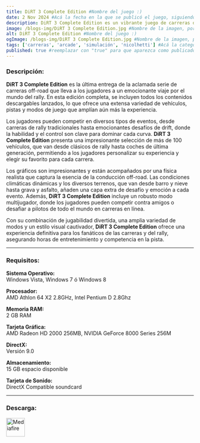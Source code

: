 ```yaml
---
title: DiRT 3 Complete Edition #Nombre del juego :)
date: 2 Nov 2024 #Acá la fecha en la que se publicó el juego, siguiendo este formato: Dia "30", Mes "Oct", Año "2024" = como debe quedar: 30 Oct 2024
description: DiRT 3 Complete Edition es un vibrante juego de carreras de rally que combina emocionantes competiciones off-road con una amplia variedad de vehículos y escenarios. Esta edición incluye todo el contenido adicional, ofreciendo desafíos en diversas disciplinas y condiciones climáticas. Con gráficos impresionantes y una jugabilidad fluida, DiRT 3 Complete Edition es la experiencia definitiva para los amantes de las carreras. #Acá una mini descripción del juego
image: /blogs-img/DiRT 3 Complete Edition.jpg #Nombre de la imagen, por lo general es exactamente el mismo nombre que el juego excluyendo lo ":" (Dos puntos)
alt: DiRT 3 Complete Edition #Nombre del juego :)
ogImage: /blogs-img/DiRT 3 Complete Edition.jpg #Nombre de la imagen, por lo general es exactamente el mismo nombre que el juego excluyendo lo ":" (Dos puntos)
tags: ['carreras', 'arcade', 'simulación', 'nicolhetti'] #Acá la categoría o categorías del juego, si es más de una se coloca en este formato: ['categoría1', 'categoría2']
published: true #reemplazar con "true" para que aparezca como publicado
---
```


<!--En VSCode seleccionando una palabra, por ejemplo: "DiRT 3 Complete Edition" y apretando Ctrl+F2 se seleccionan todas las palabras iguales-->

### Descripción:
**DiRT 3 Complete Edition** es la última entrega de la aclamada serie de carreras off-road que lleva a los jugadores a un emocionante viaje por el mundo del rally. En esta edición completa, se incluyen todos los contenidos descargables lanzados, lo que ofrece una extensa variedad de vehículos, pistas y modos de juego que amplían aún más la experiencia.

Los jugadores pueden competir en diversos tipos de eventos, desde carreras de rally tradicionales hasta emocionantes desafíos de drift, donde la habilidad y el control son clave para dominar cada curva. **DiRT 3 Complete Edition** presenta una impresionante selección de más de 100 vehículos, que van desde clásicos de rally hasta coches de última generación, permitiendo a los jugadores personalizar su experiencia y elegir su favorito para cada carrera.

Los gráficos son impresionantes y están acompañados por una física realista que captura la esencia de la conducción off-road. Las condiciones climáticas dinámicas y los diversos terrenos, que van desde barro y nieve hasta grava y asfalto, añaden una capa extra de desafío y emoción a cada evento. Además, **DiRT 3 Complete Edition** incluye un robusto modo multijugador, donde los jugadores pueden competir contra amigos o desafiar a pilotos de todo el mundo en carreras en línea.

Con su combinación de jugabilidad divertida, una amplia variedad de modos y un estilo visual cautivador, **DiRT 3 Complete Edition** ofrece una experiencia definitiva para los fanáticos de las carreras y del rally, asegurando horas de entretenimiento y competencia en la pista.
<!--Prompt para Chat-GPT: Hazme una descripción para el juego "DiRT 3 Complete Edition" y cada que menciones "DiRT 3 Complete Edition" ponlo en negrita -->

---

### Requisitos:
**Sistema Operativo:**  
Windows Vista, Windows 7 ó Windows 8

**Procesador:**  
AMD Athlon 64 X2 2.8GHz, Intel Pentium D 2.8Ghz

**Memoria RAM:**  
2 GB RAM

**Tarjeta Gráfica:**  
AMD Radeon HD 2000 256MB, NVIDIA GeForce 8000 Series 256M

**DirectX:**  
Versión 9.0

**Almacenamiento:**  
15 GB espacio disponible

**Tarjeta de Sonido:**  
DirectX Compatible soundcard

<!--Si falta o sobra un requisito se quita o se agrega manteniendo el mismo formato-->
<!--Reemplazar los numeros (AppID) del juego (en este caso 2668510) por el numero (AppID) correspondiente con el juego a publicar-->
<!--El AppID se encuentra en la URL del Juego en Steam-->

---

### Descarga:

[<img src="https://gist.github.com/cxmeel/0dbc95191f239b631c3874f4ccf114e2/raw/download.svg" alt="Mediafire" height="50" />](https://www.mediafire.com/file/3ygaomhascmv4sj/DiRT_3_Complete_Edition_-_By_Nicolhetti_Projects_%2528Mic_ON%2529.zip/file)

<!-- # se debe reemplazar por el link de descarga-->

<!--NOMBRE-DEL-SERVICIO se debe reemplazar por el servicio donde está subido el juego-->